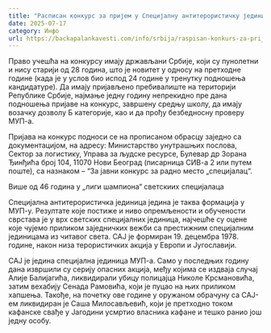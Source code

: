 ```yaml
---
title: "Расписан конкурс за пријем у Специјалну антитерористичку јединицу"
date: 2025-07-17
category: Инфо
url: https://backapalankavesti.com/info/srbija/raspisan-konkurs-za-prijem-u-specijalnu-antiteroristicku-jedinicu1/
---
```


Право учешћа на конкурсу имају држављани Србије, који су пунолетни и нису старији од 28 година, што је новитет у односу на претходне године (када је у услов био испод 24 године у тренутку подношења кандидатуре). Да имају пријављено пребивалиште на територији Републике Србије, најмање једну годину непрекидно пре дана подношења пријаве на конкурс, завршену средњу школу, да имају возачку дозволу Б категорије, као и да прођу безбедносну проверу МУП-а.

Пријава на конкурс подноси се на прописаном обрасцу заједно са документацијом, на адресу: Министарство унутрашњих послова, Сектор за логистику, Управа за људске ресурсе, Булевар др Зорана Ђинђића број 104, 11070 Нови Београд (писарница СИВ-а 2 или путем поште), са назнаком – “За јавни конкурс за радно место „специјалац“.

Више од 46 година у „лиги шампиона“ светскиих специјалаца

Специјална антитерористичка јединица једина је таква формација у МУП-у. Резултате које постиже и ниво опремљености и обучености сврстава је у врх светских специјалних јединица, најчешће су оцене које чујемо приликом заједничких вежби са престижним специјалним јединицама из читавог света. САЈ је формиран 19. децембра 1978. године, након низа терористичких акција у Европи и Југославији.

САЈ је једина специјална јединица МУП-а. Само у последњих годину дана извршили су серију опасних акција, међу којима се издваја случај Алије Балијагића, ликвидирали убицу полицајца Николе Крсмановића, затим вехабију Сенада Рамовића, који је пуцао на њих приликом хапшења. Такође, на почетку ове године у оружаном обрачуну са САЈ-ем ликвидиран је Саша Милосављевић, који је претходно током кафанске свађе у Јагодини усмртио власника кафане и тешко ранио још једну особу.
